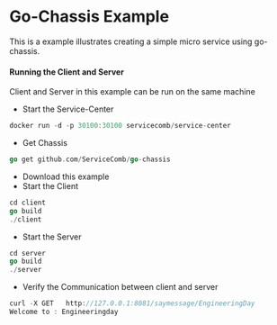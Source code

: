 # Go-Chassis Example

This is a example illustrates creating a simple micro service using go-chassis.


#### Running the Client and Server 
Client and Server in this example can be run on the same machine
- Start the Service-Center
```go
docker run -d -p 30100:30100 servicecomb/service-center
```  
- Get Chassis
```go
go get github.com/ServiceComb/go-chassis
```
- Download this example
- Start the Client
```go
cd client
go build
./client
```
- Start the Server
```go
cd server
go build
./server
```
- Verify the Communication between client and server
```go
curl -X GET   http://127.0.0.1:8081/saymessage/EngineeringDay
Welcome to : Engineeringday
```
